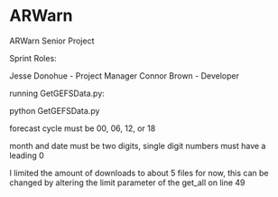 # ARWarn
ARWarn Senior Project


Sprint Roles:

Jesse Donohue - Project Manager
Connor Brown - Developer

running GetGEFSData.py:

python GetGEFSData.py <forecast cycle> <year> <month> <date> <threads>

forecast cycle must be 00, 06, 12, or 18

month and date must be two digits, single digit numbers must have a leading 0

I limited the amount of downloads to about 5 files for now, this can be changed by altering the limit parameter of the get_all on line 49
